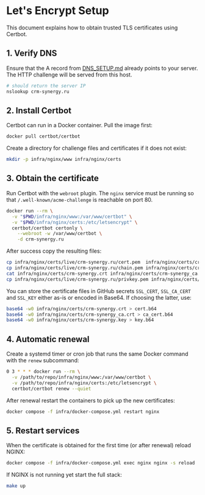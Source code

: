 # Let's Encrypt Setup

This document explains how to obtain trusted TLS certificates using Certbot.

## 1. Verify DNS

Ensure that the A record from [DNS_SETUP.md](DNS_SETUP.md) already points to your server. The HTTP challenge will be served from this host.

```bash
# should return the server IP
nslookup crm-synergy.ru
```

## 2. Install Certbot

Certbot can run in a Docker container. Pull the image first:

```bash
docker pull certbot/certbot
```

Create a directory for challenge files and certificates if it does not exist:

```bash
mkdir -p infra/nginx/www infra/nginx/certs
```

## 3. Obtain the certificate

Run Certbot with the `webroot` plugin. The `nginx` service must be running so that
`/.well-known/acme-challenge` is reachable on port 80.

```bash
docker run --rm \
  -v "$PWD/infra/nginx/www:/var/www/certbot" \
  -v "$PWD/infra/nginx/certs:/etc/letsencrypt" \
  certbot/certbot certonly \
    --webroot -w /var/www/certbot \
    -d crm-synergy.ru
```

After success copy the resulting files:

```bash
cp infra/nginx/certs/live/crm-synergy.ru/cert.pem  infra/nginx/certs/crm-synergy.crt
cp infra/nginx/certs/live/crm-synergy.ru/chain.pem infra/nginx/certs/crm-synergy_ca.crt
cat infra/nginx/certs/crm-synergy.crt infra/nginx/certs/crm-synergy_ca.crt > infra/nginx/certs/fullchain.pem
cp infra/nginx/certs/live/crm-synergy.ru/privkey.pem infra/nginx/certs/crm-synergy.key
```

You can store the certificate files in GitHub secrets `SSL_CERT`, `SSL_CA_CERT`
and `SSL_KEY` either as-is or encoded in Base64. If choosing the latter, use:

```bash
base64 -w0 infra/nginx/certs/crm-synergy.crt > cert.b64
base64 -w0 infra/nginx/certs/crm-synergy_ca.crt > ca_cert.b64
base64 -w0 infra/nginx/certs/crm-synergy.key > key.b64
```

## 4. Automatic renewal

Create a systemd timer or cron job that runs the same Docker command with the
`renew` subcommand:

```bash
0 3 * * * docker run --rm \
  -v /path/to/repo/infra/nginx/www:/var/www/certbot \
  -v /path/to/repo/infra/nginx/certs:/etc/letsencrypt \
  certbot/certbot renew --quiet
```

After renewal restart the containers to pick up the new certificates:

```bash
docker compose -f infra/docker-compose.yml restart nginx
```

## 5. Restart services

When the certificate is obtained for the first time (or after renewal) reload
NGINX:

```bash
docker compose -f infra/docker-compose.yml exec nginx nginx -s reload
```

If NGINX is not running yet start the full stack:

```bash
make up
```
